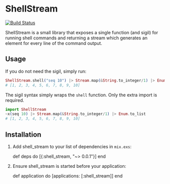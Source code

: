 # ShellStream

[![Build Status](https://travis-ci.org/aleandros/shell_stream.svg?branch=master)](https://travis-ci.org/aleandros/shell_stream)

ShellStream is a small library that exposes a single function (and sigil)
for running shell commands and returning a stream which generates an 
element for every line of the command output.

## Usage

If you do not need the sigil, simply run:

```elixir
ShellStream.shell("seq 10") |> Stream.map(&String.to_integer/1) |> Enum.to_list
# [1, 2, 3, 4, 5, 6, 7, 8, 9, 10]
```

The sigil syntax simply wraps the `shell` function. Only the extra
import is required.

```elixir
import ShellStream
~x(seq 10) |> Stream.map(&String.to_integer/1) |> Enum.to_list
# [1, 2, 3, 4, 5, 6, 7, 8, 9, 10]
```

## Installation

  1. Add shell_stream to your list of dependencies in `mix.exs`:

        def deps do
          [{:shell_stream, "~> 0.0.1"}]
        end

  2. Ensure shell_stream is started before your application:

        def application do
          [applications: [:shell_stream]]
        end

